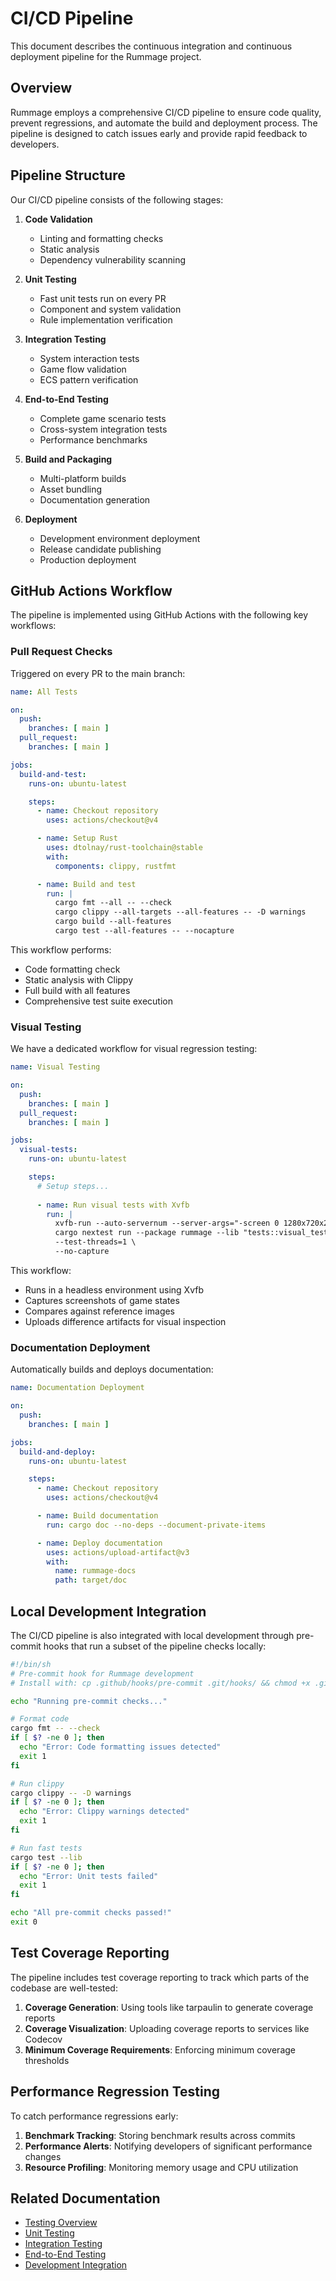 # CI/CD Pipeline

This document describes the continuous integration and continuous deployment pipeline for the Rummage project.

## Overview

Rummage employs a comprehensive CI/CD pipeline to ensure code quality, prevent regressions, and automate the build and deployment process. The pipeline is designed to catch issues early and provide rapid feedback to developers.

## Pipeline Structure

Our CI/CD pipeline consists of the following stages:

1. **Code Validation**
   - Linting and formatting checks
   - Static analysis
   - Dependency vulnerability scanning

2. **Unit Testing**
   - Fast unit tests run on every PR
   - Component and system validation
   - Rule implementation verification

3. **Integration Testing**
   - System interaction tests
   - Game flow validation
   - ECS pattern verification

4. **End-to-End Testing**
   - Complete game scenario tests
   - Cross-system integration tests
   - Performance benchmarks

5. **Build and Packaging**
   - Multi-platform builds
   - Asset bundling
   - Documentation generation

6. **Deployment**
   - Development environment deployment
   - Release candidate publishing
   - Production deployment

## GitHub Actions Workflow

The pipeline is implemented using GitHub Actions with the following key workflows:

### Pull Request Checks

Triggered on every PR to the main branch:

```yaml
name: All Tests

on:
  push:
    branches: [ main ]
  pull_request:
    branches: [ main ]

jobs:
  build-and-test:
    runs-on: ubuntu-latest

    steps:
      - name: Checkout repository
        uses: actions/checkout@v4

      - name: Setup Rust
        uses: dtolnay/rust-toolchain@stable
        with:
          components: clippy, rustfmt

      - name: Build and test
        run: |
          cargo fmt --all -- --check
          cargo clippy --all-targets --all-features -- -D warnings
          cargo build --all-features
          cargo test --all-features -- --nocapture
```

This workflow performs:
- Code formatting check
- Static analysis with Clippy
- Full build with all features
- Comprehensive test suite execution

### Visual Testing

We have a dedicated workflow for visual regression testing:

```yaml
name: Visual Testing

on:
  push:
    branches: [ main ]
  pull_request:
    branches: [ main ]

jobs:
  visual-tests:
    runs-on: ubuntu-latest

    steps:
      # Setup steps...
      
      - name: Run visual tests with Xvfb
        run: |
          xvfb-run --auto-servernum --server-args="-screen 0 1280x720x24" \
          cargo nextest run --package rummage --lib "tests::visual_testing::" -- \
          --test-threads=1 \
          --no-capture
```

This workflow:
- Runs in a headless environment using Xvfb
- Captures screenshots of game states
- Compares against reference images
- Uploads difference artifacts for visual inspection

### Documentation Deployment

Automatically builds and deploys documentation:

```yaml
name: Documentation Deployment

on:
  push:
    branches: [ main ]

jobs:
  build-and-deploy:
    runs-on: ubuntu-latest

    steps:
      - name: Checkout repository
        uses: actions/checkout@v4

      - name: Build documentation
        run: cargo doc --no-deps --document-private-items

      - name: Deploy documentation
        uses: actions/upload-artifact@v3
        with:
          name: rummage-docs
          path: target/doc
```

## Local Development Integration

The CI/CD pipeline is also integrated with local development through pre-commit hooks that run a subset of the pipeline checks locally:

```bash
#!/bin/sh
# Pre-commit hook for Rummage development
# Install with: cp .github/hooks/pre-commit .git/hooks/ && chmod +x .git/hooks/pre-commit

echo "Running pre-commit checks..."

# Format code
cargo fmt -- --check
if [ $? -ne 0 ]; then
  echo "Error: Code formatting issues detected"
  exit 1
fi

# Run clippy
cargo clippy -- -D warnings
if [ $? -ne 0 ]; then
  echo "Error: Clippy warnings detected"
  exit 1
fi

# Run fast tests
cargo test --lib
if [ $? -ne 0 ]; then
  echo "Error: Unit tests failed"
  exit 1
fi

echo "All pre-commit checks passed!"
exit 0
```

## Test Coverage Reporting

The pipeline includes test coverage reporting to track which parts of the codebase are well-tested:

1. **Coverage Generation**: Using tools like tarpaulin to generate coverage reports
2. **Coverage Visualization**: Uploading coverage reports to services like Codecov
3. **Minimum Coverage Requirements**: Enforcing minimum coverage thresholds

## Performance Regression Testing

To catch performance regressions early:

1. **Benchmark Tracking**: Storing benchmark results across commits
2. **Performance Alerts**: Notifying developers of significant performance changes
3. **Resource Profiling**: Monitoring memory usage and CPU utilization

## Related Documentation

- [Testing Overview](index.md)
- [Unit Testing](unit_testing.md)
- [Integration Testing](integration_testing.md)
- [End-to-End Testing](end_to_end_testing.md)
- [Development Integration](development_integration.md) 